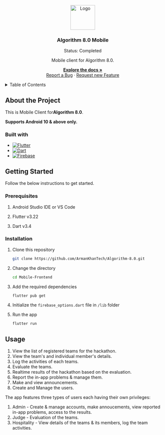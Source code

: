 <div align="center">
  <a href="https://github.com/ArmanKhanTech/Algorithm-8.0/">
    <img src="https://github.com/ArmanKhanTech/Algorithm-8.0/assets/92728787/feceb927-a4cf-4774-a457-c73a4d3c78eb" alt="Logo" width="80" height="80">
  </a>

  <h3 align="center">Algorithm 8.0 Mobile</h3>
  <p align="center">Status: Completed</p>
  <p align="center">Mobile client for Algorithm 8.0.</p>
  
  <p align="center">
    <a href="https://github.com/ArmanKhanTech/Algorithm-8.0/tree/master/Mobile-Frontend"><strong>Explore the docs »</strong></a>
    <br />
    <a href="https://github.com/ArmanKhanTech/Algorithm-8.0/issues">Report a Bug</a>
    ·
    <a href="https://github.com/ArmanKhanTech/Algorithm-8.0/issues">Request new Feature</a>
  </p>
</div>



<details>
  <summary>Table of Contents</summary>
  <ol>
    <li>
      <a href="#about-the-project">About the Project</a>
      <ul>
        <li><a href="#built-with">Built with</a></li>
      </ul>
    </li>
    <li>
      <a href="#getting-started">Getting Started</a>
      <ul>
        <li><a href="#prerequisites">Prerequisites</a></li>
        <li><a href="#installation">Installation</a></li>
      </ul>
    </li>
    <li><a href="#usage">Usage</a></li>
    <li><a href="#roadmap">Roadmap</a></li>
  </ol>
</details>



## About the Project

<p>This is Mobile Client for<b>Algorithm 8.0</b>.</p>

**Supports Android 10 & above only.**


### Built with

* [![Flutter][Flutter]][Flutter-url]
* [![Dart][Dart]][Dart-url]
* [![Firebase][Firebase]][Firebase-url]



## Getting Started

Follow the below instructions to get started.


### Prerequisites

<ol>
  <li>
    <p>Android Studio IDE or VS Code</a>
  </li>
  <li>
    <p>Flutter v3.22</a>
  </li>
  <li>
    <p>Dart v3.4</a>
  </li>
</ol>



### Installation

1. Clone this repository
   
   ```sh
   git clone https://github.com/ArmanKhanTech/Algorithm-8.0.git
   ```

2. Change the directory

   ```sh
   cd Mobile-Frontend
   ```

3. Add the required dependencies
   
   ```sh
   flutter pub get
   ```

4. Initialize the `firebase_options.dart` file in `/lib` folder

5. Run the app

   ```sh
   flutter run
   ```



## Usage

1. View the list of registered teams for the hackathon.
2. View the team's and individual member's details.
3. Log the activities of each teams.
4. Evaluate the teams.
5. Realtime results of the hackathon based on the evaluation.
6. Report the in-app problems & manage them.
7. Make and view announcements.
8. Create and Manage the users.

The app features three types of users each having their own privileges:
1. Admin - Create & manage accounts, make annoucements, view reported in-app problems, access to the results.
2. Judge - Evaluation of the teams.
3. Hospitality - View details of the teams & its members, log the team activities.




[Flutter]: https://img.shields.io/badge/Flutter-0096FF.svg?style=for-the-badge&logo=Flutter&logoColor=white
[Flutter-url]: https://flutter.dev/
[Dart]: https://img.shields.io/badge/dart-FF0000.svg?style=for-the-badge&logo=dart&logoColor=white
[Dart-url]: https://dart.dev/
[Android]: https://img.shields.io/badge/Android-3DDC84.svg?style=for-the-badge&logo=android&logoColor=white
[Android-url]: https://developer.android.com/
[Firebase]: https://img.shields.io/badge/Firebase-6495ED?style=for-the-badge&logo=Firebase&logoColor=white
[Firebase-url]: https://firebase.google.com/
